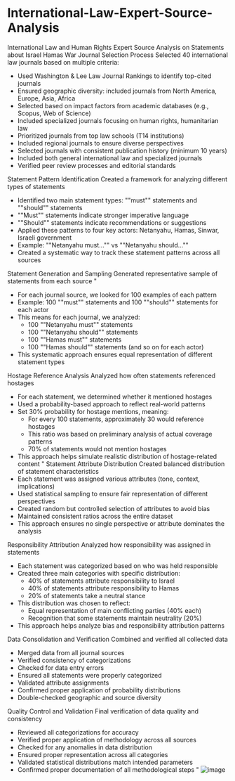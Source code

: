 # International-Law-Expert-Source-Analysis
International Law and Human Rights Expert Source Analysis on Statements about Israel Hamas War
Journal Selection Process	Selected 40 international law journals based on multiple criteria:	
- Used Washington & Lee Law Journal Rankings to identify top-cited journals
- Ensured geographic diversity: included journals from North America, Europe, Asia, Africa
- Selected based on impact factors from academic databases (e.g., Scopus, Web of Science)
- Included specialized journals focusing on human rights, humanitarian law
- Prioritized journals from top law schools (T14 institutions)
- Included regional journals to ensure diverse perspectives
- Selected journals with consistent publication history (minimum 10 years)
- Included both general international law and specialized journals
- Verified peer review processes and editorial standards

Statement Pattern Identification	Created a framework for analyzing different types of statements
- Identified two main statement types: ""must"" statements and ""should"" statements
- ""Must"" statements indicate stronger imperative language
- ""Should"" statements indicate recommendations or suggestions
- Applied these patterns to four key actors: Netanyahu, Hamas, Sinwar, Israeli government
- Example: ""Netanyahu must..."" vs ""Netanyahu should...""
- Created a systematic way to track these statement patterns across all sources

Statement Generation and Sampling	Generated representative sample of statements from each source	"
- For each journal source, we looked for 100 examples of each pattern
- Example: 100 ""must"" statements and 100 ""should"" statements for each actor
- This means for each journal, we analyzed:
  * 100 ""Netanyahu must"" statements
  * 100 ""Netanyahu should"" statements
  * 100 ""Hamas must"" statements
  * 100 ""Hamas should"" statements
  (and so on for each actor)
- This systematic approach ensures equal representation of different statement types

Hostage Reference Analysis	Analyzed how often statements referenced hostages	
- For each statement, we determined whether it mentioned hostages
- Used a probability-based approach to reflect real-world patterns
- Set 30% probability for hostage mentions, meaning:
  * For every 100 statements, approximately 30 would reference hostages
  * This ratio was based on preliminary analysis of actual coverage patterns
  * 70% of statements would not mention hostages
- This approach helps simulate realistic distribution of hostage-related content
"
Statement Attribute Distribution	Created balanced distribution of statement characteristics	
- Each statement was assigned various attributes (tone, context, implications)
- Used statistical sampling to ensure fair representation of different perspectives
- Created random but controlled selection of attributes to avoid bias
- Maintained consistent ratios across the entire dataset
- This approach ensures no single perspective or attribute dominates the analysis

Responsibility Attribution	Analyzed how responsibility was assigned in statements	
- Each statement was categorized based on who was held responsible
- Created three main categories with specific distribution:
  * 40% of statements attribute responsibility to Israel
  * 40% of statements attribute responsibility to Hamas
  * 20% of statements take a neutral stance
- This distribution was chosen to reflect:
  * Equal representation of main conflicting parties (40% each)
  * Recognition that some statements maintain neutrality (20%)
- This approach helps analyze bias and responsibility attribution patterns

Data Consolidation and Verification	Combined and verified all collected data	
- Merged data from all  journal sources
- Verified consistency of categorizations
- Checked for data entry errors
- Ensured all statements were properly categorized
- Validated attribute assignments
- Confirmed proper application of probability distributions
- Double-checked geographic and source diversity

Quality Control and Validation	Final verification of data quality and consistency	
- Reviewed all categorizations for accuracy
- Verified proper application of methodology across all sources
- Checked for any anomalies in data distribution
- Ensured proper representation across all categories
- Validated statistical distributions match intended parameters
- Confirmed proper documentation of all methodological steps
"
![image](https://github.com/user-attachments/assets/9da5d78f-a58f-4142-8914-6842a6377eec)
